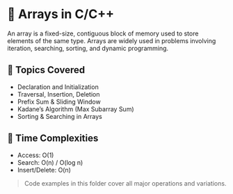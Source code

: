 # 📘 Arrays in C/C++

An array is a fixed-size, contiguous block of memory used to store elements of the same type. Arrays are widely used in problems involving iteration, searching, sorting, and dynamic programming.

## 📌 Topics Covered
- Declaration and Initialization
- Traversal, Insertion, Deletion
- Prefix Sum & Sliding Window
- Kadane’s Algorithm (Max Subarray Sum)
- Sorting & Searching in Arrays

## 🧠 Time Complexities
- Access: O(1)
- Search: O(n) / O(log n)
- Insert/Delete: O(n)

> Code examples in this folder cover all major operations and variations.
